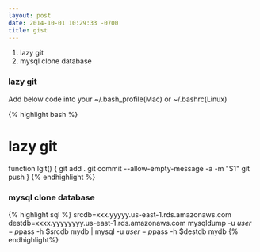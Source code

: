 ```yaml
---
layout: post
date: 2014-10-01 10:29:33 -0700
title: gist
---
```


1. lazy git
2. mysql clone database

### lazy git

Add below code into your ~/.bash_profile(Mac) or ~/.bashrc(Linux)

{% highlight bash %}
# lazy git
function lgit() {
    git add .
    git commit --allow-empty-message -a -m "$1"
    git push
}
{% endhighlight %}

### mysql clone database

{% highlight sql %}
srcdb=xxx.yyyyy.us-east-1.rds.amazonaws.com
destdb=xxxx.yyyyyyyy.us-east-1.rds.amazonaws.com
mysqldump -u $user -p$pass -h $srcdb mydb | mysql -u $user -p$pass -h $destdb mydb
{% endhighlight%}